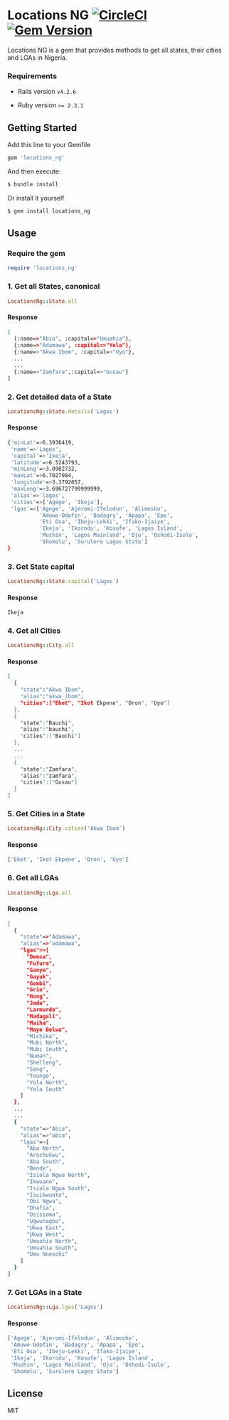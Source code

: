 # Locations NG [![CircleCI](https://circleci.com/gh/ceemion/locations_ng/tree/master.svg?style=svg)](https://circleci.com/gh/ceemion/locations_ng/tree/master) [![Gem Version](https://badge.fury.io/rb/locations_ng.svg)](https://badge.fury.io/rb/locations_ng)
Locations NG is a gem that provides methods to get all states, their cities and LGAs in Nigeria. 

### Requirements
* Rails version
`v4.2.6`

* Ruby version
`>= 2.3.1`

## Getting Started

Add this line to your Gemfile

```bash
gem 'locations_ng'
```

And then execute:

```bash
$ bundle install
```

Or install it yourself

```bash
$ gem install locations_ng
```
## Usage

### Require the gem
```ruby
require 'locations_ng'
```

### 1. Get all States, canonical
```ruby
LocationsNg::State.all
```
#### Response
```bash
[
  {:name=>"Abia", :capital=>"Umuahia"},
  {:name=>"Adamawa", :capital=>"Yola"},
  {:name=>"Akwa Ibom", :capital=>"Uyo"},
  ...
  ...
  {:name=>"Zamfara",:capital=>"Gusau"}
]
```

### 2. Get detailed data of a State
```ruby
LocationsNg::State.details('Lagos')
```
#### Response
```bash
{'minLat'=>6.3936419,
 'name'=>'Lagos',
 'capital'=>'Ikeja',
 'latitude'=>6.5243793,
 'minLong'=>3.0982732,
 'maxLat'=>6.7027984,
 'longitude'=>3.3792057,
 'maxLong'=>3.696727799999999,
 'alias'=>'lagos',
 'cities'=>['Agege', 'Ikeja'],
 'lgas'=>['Agege', 'Ajeromi-Ifelodun', 'Alimosho',
          'Amuwo-Odofin', 'Badagry', 'Apapa', 'Epe',
          'Eti Osa', 'Ibeju-Lekki', 'Ifako-Ijaiye',
          'Ikeja', 'Ikorodu', 'Kosofe', 'Lagos Island',
          'Mushin', 'Lagos Mainland', 'Ojo', 'Oshodi-Isolo',
          'Shomolu', 'Surulere Lagos State']
}
```

### 3. Get State capital
```ruby
LocationsNg::State.capital('Lagos')
```
#### Response
```bash
Ikeja
```

### 4. Get all Cities
```ruby
LocationsNg::City.all
```
#### Response
```bash
[
  {
    "state":"Akwa Ibom",
    "alias":"akwa_ibom",
    "cities":["Eket", "Ikot Ekpene", "Oron", "Uyo"]
  },
  {
    "state":"Bauchi",
    "alias":"bauchi",
    "cities":["Bauchi"]
  },
  ...
  ...
  {
    "state":"Zamfara",
    "alias":"zamfara",
    "cities":["Gusau"]
  }
]
```

### 5. Get Cities in a State
```ruby
LocationsNg::City.cities('Akwa Ibom')
```
#### Response
```bash
['Eket', 'Ikot Ekpene', 'Oron', 'Uyo']
```

### 6. Get all LGAs
```ruby
LocationsNg::Lga.all
```
#### Response
```bash
[
  {
    "state"=>"Adamawa",
    "alias"=>"adamawa",
    "lgas"=>[
      "Demsa",
      "Fufure",
      "Ganye",
      "Gayuk",
      "Gombi",
      "Grie",
      "Hong",
      "Jada",
      "Larmurde",
      "Madagali",
      "Maiha",
      "Mayo Belwa",
      "Michika",
      "Mubi North",
      "Mubi South",
      "Numan",
      "Shelleng",
      "Song",
      "Toungo",
      "Yola North",
      "Yola South"
    ]
  },
  ...
  ...
  {
    "state"=>"Abia",
    "alias"=>"abia",
    "lgas"=>[
      "Aba North",
      "Arochukwu",
      "Aba South",
      "Bende",
      "Isiala Ngwa North",
      "Ikwuano",
      "Isiala Ngwa South",
      "Isuikwuato",
      "Obi Ngwa",
      "Ohafia",
      "Osisioma",
      "Ugwunagbo",
      "Ukwa East",
      "Ukwa West",
      "Umuahia North",
      "Umuahia South",
      "Umu Nneochi"
    ]
  }
]
```

### 7. Get LGAs in a State
```ruby
LocationsNg::Lga.lgas('Lagos')
```
#### Response
```bash
['Agege', 'Ajeromi-Ifelodun', 'Alimosho',
 'Amuwo-Odofin', 'Badagry', 'Apapa', 'Epe',
 'Eti Osa', 'Ibeju-Lekki', 'Ifako-Ijaiye',
 'Ikeja', 'Ikorodu', 'Kosofe', 'Lagos Island',
 'Mushin', 'Lagos Mainland', 'Ojo', 'Oshodi-Isolo',
 'Shomolu', 'Surulere Lagos State']
```

License
----

MIT
